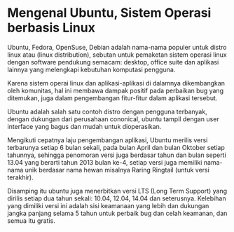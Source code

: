 # Mengenal Ubuntu, Sistem Operasi berbasis Linux

Ubuntu, Fedora, OpenSuse, Debian adalah nama-nama populer untuk distro linux atau (linux distribution), sebutan untuk pemaketan sistem operasi linux dengan software pendukung semacam: desktop, office suite dan aplikasi lainnya yang melengkapi kebutuhan komputasi pengguna.

Karena sistem operai linux dan aplikasi-aplikasi di dalamnya dikembangkan oleh komunitas, hal ini membawa dampak positif pada perbaikan bug yang ditemukan, juga dalam pengembangan fitur-fitur dalam aplikasi tersebut.

Ubuntu adalah salah satu contoh distro dengan pengguna terbanyak, dengan dukungan dari perusahaan cononical, ubuntu tampil dengan user interface yang bagus dan mudah untuk dioperasikan.

Mengikuti cepatnya laju pengembangan aplikasi, Ubuntu merilis versi terbarunya setiap 6 bulan sekali, pada bulan April dan bulan Oktober setiap tahunnya, sehingga penomoran versi juga berdasar tahun dan bulan seperti 13.04 yang berarti tahun 2013 bulan ke-4, setiap versi juga memiliki nama-nama unik berdasar nama hewan misalnya Raring Ringtail (untuk versi terakhir).

Disamping itu ubuntu juga menerbitkan versi LTS (Long Term Support) yang dirilis setiap dua tahun sekali: 10.04, 12.04, 14.04 dan seterusnya. Kelebihan yang dimiliki versi ini adalah sisi keamanaan yang lebih dan dukungan jangka panjang selama 5 tahun untuk perbaik bug dan celah keamanan, dan semua itu gratis.

